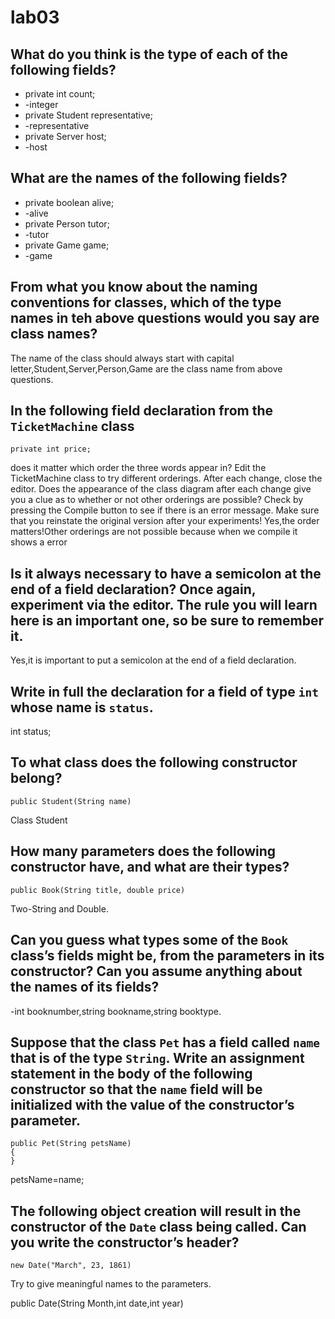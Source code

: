 # lab03

## What do you think is the type of each of the following fields? 
* private int count;
* -integer
* private Student representative;
* -representative
* private Server host;
* -host

## What are the names of the following fields? 
* private boolean alive;
* -alive
* private Person tutor;
* -tutor
* private Game game;
* -game

## From what you know about the naming conventions for classes, which of the type names in teh above questions would you say are class names?
The name of the class should always start with capital letter,Student,Server,Person,Game are the class name from above questions.

## In the following field declaration from the `TicketMachine` class  
```
private int price;
```
does it matter which order the three words appear in? Edit the TicketMachine class to try different orderings. After each change, close the editor. Does the appearance of the class diagram after each change give you a clue as to whether or not other orderings are possible? Check by pressing the Compile button to see if there is an error message. Make sure that you reinstate the original version after your experiments! 
Yes,the order matters!Other orderings are not possible because when we compile it shows a error


## Is it always necessary to have a semicolon at the end of a field declaration? Once again, experiment via the editor. The rule you will learn here is an important one, so be sure to remember it. 
Yes,it is important to put a semicolon at the end of a field declaration.

## Write in full the declaration for a field of type `int` whose name is `status`.
int status;

## To what class does the following constructor belong?
```
public Student(String name)
```
Class Student
## How many parameters does the following constructor have, and what are their types?
```
public Book(String title, double price)
```
Two-String and Double.
## Can you guess what types some of the `Book` class’s fields might be, from the parameters in its constructor? Can you assume anything about the names of its fields?
-int booknumber,string bookname,string booktype.


## Suppose that the class `Pet` has a field called `name` that is of the type `String`. Write an assignment statement in the body of the following constructor so that the `name` field will be initialized with the value of the constructor’s parameter.
```
public Pet(String petsName)
{
}
```
petsName=name;
## The following object creation will result in the constructor of the `Date` class being called. Can you write the constructor’s header?
```
new Date("March", 23, 1861)

```
Try to give meaningful names to the parameters.

public Date(String Month,int date,int year)
